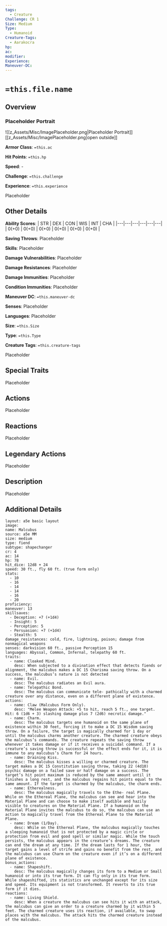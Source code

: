 ```yaml
---
tags:
  - Creature
Challenge: CR 1
Size: Medium
Type:
  - Humanoid
Creature-Tags:
  - Aarakocra
hp: 
ac: 
modifier: 
Experience: 
Maneuver-DC:
---
```

# `=this.file.name`

## Overview
### Placeholder Portrait
![[z_Assets/Misc/ImagePlaceholder.png|Placeholder Portrait]]
[[z_Assets/Misc/ImagePlaceholder.png|open outside]]

**Armor Class**: `=this.ac`

**Hit Points**: `=this.hp`

**Speed**: - 

**Challenge**: `=this.challenge`

**Experience**: `=this.experience`

Placeholder

## Other Details
**Ability Scores**: | STR | DEX | CON | WIS | INT | CHA |
|---|---|---|---|---|---|
| 0(+0) | 0(+0) | 0(+0) | 0(+0) | 0(+0) | 0(+0) |

**Saving Throws**: Placeholder

**Skills**: Placeholder

**Damage Vulnerabilities**: Placeholder

**Damage Resistances**: Placeholder

**Damage Immunities**: Placeholder

**Condition Immunities**: Placeholder

**Maneuver DC**: `=this.maneuver-dc`

**Senses**: Placeholder

**Languages**: Placeholder

**Size**: `=this.Size`

**Type**: `=this.Type`

**Creature Tags**: `=this.creature-tags`

Placeholder

## Special Traits
Placeholder

## Actions
Placeholder

## Reactions
Placeholder

## Legendary Actions
Placeholder

## Description
Placeholder

## Additional Details
```statblock
layout: a5e basic layout
image: 
name: Malcubus
source: a5e MM
size: medium
type: fiend
subtype: shapechanger
cr: 4
ac: 14
hp: 78
hit_dice: 12d8 + 24
speed: 30 ft., fly 60 ft. (true form only)
stats:
  - 10
  - 16
  - 14
  - 14
  - 16
  - 20
proficiency: 
maneuver: 13
skillsaves:
  - Deception: +7 (+1d4)
  - Insight: 5
  - Perception: 5
  - Persuasion: +7 (+1d4)
  - Stealth: 5
damage_resistances: cold, fire, lightning, poison; damage from nonmagical weapons
senses: darkvision 60 ft., passive Perception 15
languages: Abyssal, Common, Infernal, telepathy 60 ft.
traits:
  - name: Cloaked Mind.
    desc: When subjected to a divination effect that detects fiends or alignment, the malcubus makes a DC 15 Charisma saving throw. On a success, the malcubus’s nature is not detected
  - name: Evil.
    desc: The malcubus radiates an Evil aura.
  - name: Telepathic Bond.
    desc: The malcubus can communicate tele- pathically with a charmed creature over any distance, even on a different plane of existence.
actions:
  - name: Claw (Malcubus Form Only).
    desc: "Melee Weapon Attack: +5 to hit, reach 5 ft., one target. Hit: 6 (1d6 + 3) slashing damage plus 7 (2d6) necrotic damage."
  - name: Charm.
    desc: The malcubus targets one humanoid on the same plane of existence within 30 feet, forcing it to make a DC 15 Wisdom saving throw. On a failure, the target is magically charmed for 1 day or until the malcubus charms another creature. The charmed creature obeys the malcubus’s commands. The creature repeats the saving throw whenever it takes damage or if it receives a suicidal command. If a creature’s saving throw is successful or the effect ends for it, it is immune to any malcubus’s Charm for 24 hours.
  - name: Draining Kiss.
    desc: The malcubus kisses a willing or charmed creature. The target makes a DC 15 Constitution saving throw, taking 22 (4d10) psychic damage on a failed save or half damage on a success. The target’s hit point maximum is reduced by the same amount until it finishes a long rest, and the malcubus regains hit points equal to the same amount. If the target is charmed by the malcubus, the charm ends.
  - name: Etherealness.
    desc: The malcubus magically travels to the Ethe- real Plane. While on the Ethereal Plane, the malcubus can see and hear into the Material Plane and can choose to make itself audible and hazily visible to creatures on the Material Plane. If a humanoid on the Material Plane invites the malcubus to do so, the malcubus can use an action to magically travel from the Ethereal Plane to the Material Plane.
  - name: Dream (1/Day).
    desc: While on the Ethereal Plane, the malcubus magically touches a sleeping humanoid that is not protected by a magic circle or protection from evil and good spell or similar magic. While the touch persists, the malcubus appears in the creature’s dreams. The creature can end the dream at any time. If the dream lasts for 1 hour, the target gains a level of strife and gains no benefit from the rest, and the malcubus can use Charm on the creature even if it’s on a different plane of existence.
bonus_actions:
  - name: Shapeshift.
    desc: The malcubus magically changes its form to a Medium or Small humanoid or into its true form. It can fly only in its true form. While shapeshifted, its statistics are unchanged except for its size and speed. Its equipment is not transformed. It reverts to its true form if it dies.
reactions:
  - name: Living Shield.
    desc: When a creature the malcubus can see hits it with an attack, the malcubus can give an order to a creature charmed by it within 5 feet. The charmed creature uses its reaction, if available, to swap places with the malcubus. The attack hits the charmed creature instead of the malcubus.
```
